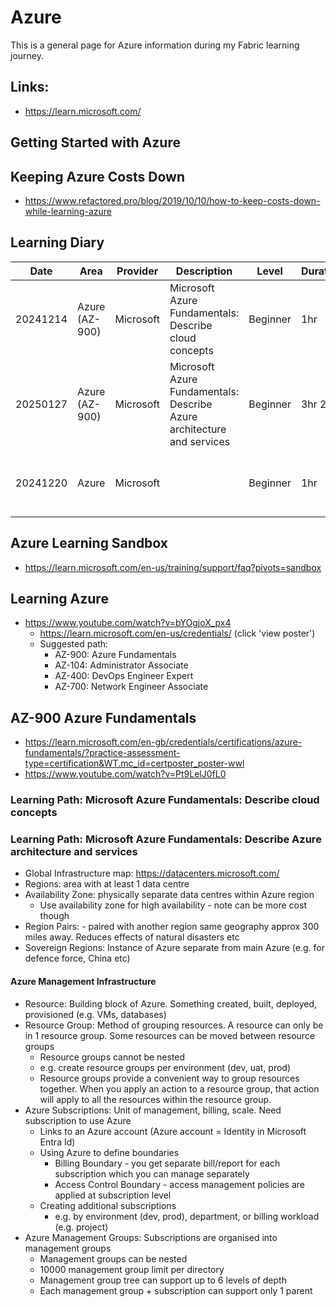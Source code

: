# Azure
This is a general page for Azure information during my Fabric learning journey.

## Links:
- https://learn.microsoft.com/

## Getting Started with Azure

## Keeping Azure Costs Down
- https://www.refactored.pro/blog/2019/10/10/how-to-keep-costs-down-while-learning-azure

## Learning Diary

| Date     | Area           | Provider  | Description                                                            | Level    | Duration | Url                                                                                                                             | Status      | Rating | Comments |
| -------- | -------------- | --------- | ---------------------------------------------------------------------- | -------- | -------- | ------------------------------------------------------------------------------------------------------------------------------- | ----------- | ------ | -------- |
| 20241214 | Azure (AZ-900) | Microsoft | Microsoft Azure Fundamentals: Describe cloud concepts                  | Beginner | 1hr      | https://learn.microsoft.com/en-us/training/paths/microsoft-azure-fundamentals-describe-cloud-concepts/                          | Completed   | **     |          |
| 20250127 | Azure (AZ-900) | Microsoft | Microsoft Azure Fundamentals: Describe Azure architecture and services | Beginner | 3hr 25m  |
| 20241220 | Azure          | Microsoft |                                                                        | Beginner | 1hr      | https://learn.microsoft.com/en-us/training/modules/describe-core-architectural-components-of-azure/3-get-started-azure-accounts | In Progress |        |          |

## Azure Learning Sandbox
- https://learn.microsoft.com/en-us/training/support/faq?pivots=sandbox
 
## Learning Azure
- https://www.youtube.com/watch?v=bYOgjoX_px4
  - https://learn.microsoft.com/en-us/credentials/ (click 'view poster')
  - Suggested path:
    - AZ-900: Azure Fundamentals
    - AZ-104: Administrator Associate
    - AZ-400: DevOps Engineer Expert
    - AZ-700: Network Engineer Associate

## AZ-900 Azure Fundamentals
- https://learn.microsoft.com/en-gb/credentials/certifications/azure-fundamentals/?practice-assessment-type=certification&WT.mc_id=certposter_poster-wwl
- https://www.youtube.com/watch?v=Pt9LelJ0fL0

### Learning Path: Microsoft Azure Fundamentals: Describe cloud concepts

### Learning Path: Microsoft Azure Fundamentals: Describe Azure architecture and services
- Global Infrastructure map: https://datacenters.microsoft.com/
- Regions: area with at least 1 data centre
- Availability Zone: physically separate data centres within Azure region
  - Use availability zone for high availability - note can be more cost though
- Region Pairs: - paired with another region same geography approx 300 miles away. Reduces effects of natural disasters etc
- Sovereign Regions: Instance of Azure separate from main Azure (e.g. for defence force, China etc) 

#### Azure Management Infrastructure
- Resource: Building block of Azure. Something created, built, deployed, provisioned (e.g. VMs, databases)
- Resource Group: Method of grouping resources. A resource can only be in 1 resource group. Some resources can be moved between resource groups
  - Resource groups cannot be nested
  - e.g. create resource groups per environment (dev, uat, prod)
  - Resource groups provide a convenient way to group resources together. When you apply an action to a resource group, that action will apply to all the resources within the resource group.
- Azure Subscriptions: Unit of management, billing, scale. Need subscription to use Azure
  - Links to an Azure account (Azure account = Identity in Microsoft Entra Id)
  - Using Azure to define boundaries
    - Billing Boundary - you get separate bill/report for each subscription which you can manage separately
    - Access Control Boundary - access management policies are applied at subscription level
  - Creating additional subscriptions
    - e.g. by environment (dev, prod), department, or billing workload (e.g. project)
- Azure Management Groups: Subscriptions are organised into management groups
  - Management groups can be nested
  - 10000 management group limit per directory
  - Management group tree can support up to 6 levels of depth
  - Each management group + subscription can support only 1 parent

